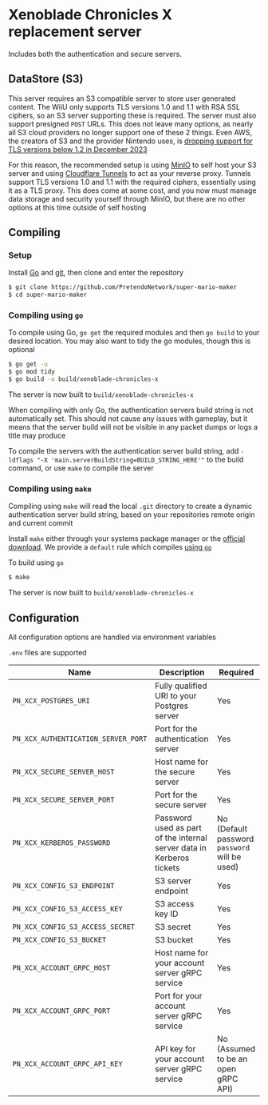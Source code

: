 # Xenoblade Chronicles X replacement server
Includes both the authentication and secure servers.

## DataStore (S3)
This server requires an S3 compatible server to store user generated content. The WiiU  only supports TLS versions 1.0 and 1.1 with RSA SSL ciphers, so an S3 server supporting these is required. The server must also support presigned `POST` URLs. This does not leave many options, as nearly all S3 cloud providers no longer support one of these 2 things. Even AWS, the creators of S3 and the provider Nintendo uses, is [dropping support for TLS versions below 1.2 in December 2023](https://aws.amazon.com/blogs/security/tls-1-2-required-for-aws-endpoints/)

For this reason, the recommended setup is using [MinIO](https://min.io/) to self host your S3 server and using [Cloudflare Tunnels](https://developers.cloudflare.com/cloudflare-one/connections/connect-networks/) to act as your reverse proxy. Tunnels support TLS versions 1.0 and 1.1 with the required ciphers, essentially using it as a TLS proxy. This does come at some cost, and you now must manage data storage and security yourself through MinIO, but there are no other options at this time outside of self hosting

## Compiling

### Setup
Install [Go](https://go.dev/doc/install) and [git](https://git-scm.com/downloads), then clone and enter the repository

```bash
$ git clone https://github.com/PretendoNetwork/super-mario-maker
$ cd super-mario-maker
```

### Compiling using `go`
To compile using Go, `go get` the required modules and then `go build` to your desired location. You may also want to tidy the go modules, though this is optional

```bash
$ go get -u
$ go mod tidy
$ go build -o build/xenoblade-chronicles-x
```

The server is now built to `build/xenoblade-chronicles-x`

When compiling with only Go, the authentication servers build string is not automatically set. This should not cause any issues with gameplay, but it means that the server build will not be visible in any packet dumps or logs a title may produce

To compile the servers with the authentication server build string, add `-ldflags "-X 'main.serverBuildString=BUILD_STRING_HERE'"` to the build command, or use `make` to compile the server

### Compiling using `make`
Compiling using `make` will read the local `.git` directory to create a dynamic authentication server build string, based on your repositories remote origin and current commit

Install `make` either through your systems package manager or the [official download](https://www.gnu.org/software/make/). We provide a `default` rule which compiles [using `go`](#compiling-using-go)

To build using `go`

```bash
$ make
```

The server is now built to `build/xenoblade-chronicles-x`

## Configuration
All configuration options are handled via environment variables

`.env` files are supported

| Name                                | Description                                                           | Required                                      |
|-------------------------------------|-----------------------------------------------------------------------|-----------------------------------------------|
| `PN_XCX_POSTGRES_URI`               | Fully qualified URI to your Postgres server                           | Yes                                           |
| `PN_XCX_AUTHENTICATION_SERVER_PORT` | Port for the authentication server                                    | Yes                                           |
| `PN_XCX_SECURE_SERVER_HOST`         | Host name for the secure server                                       | Yes                                           |
| `PN_XCX_SECURE_SERVER_PORT`         | Port for the secure server                                            | Yes                                           |
| `PN_XCX_KERBEROS_PASSWORD`          | Password used as part of the internal server data in Kerberos tickets | No (Default password `password` will be used) |
| `PN_XCX_CONFIG_S3_ENDPOINT`         | S3 server endpoint                                                    | Yes                                           |
| `PN_XCX_CONFIG_S3_ACCESS_KEY`       | S3 access key ID                                                      | Yes                                           |
| `PN_XCX_CONFIG_S3_ACCESS_SECRET`    | S3 secret                                                             | Yes                                           |
| `PN_XCX_CONFIG_S3_BUCKET`           | S3 bucket                                                             | Yes                                           |
| `PN_XCX_ACCOUNT_GRPC_HOST`          | Host name for your account server gRPC service                        | Yes                                           |
| `PN_XCX_ACCOUNT_GRPC_PORT`          | Port for your account server gRPC service                             | Yes                                           |
| `PN_XCX_ACCOUNT_GRPC_API_KEY`       | API key for your account server gRPC service                          | No (Assumed to be an open gRPC API)           |